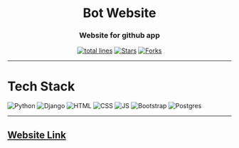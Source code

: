 <h1 align="center">Bot Website </h1>
<h3 align="center">Website for github app</h3>

<div align="center">
<a href="https://github.com/vasu-1/bot-site"><img src="https://sloc.xyz/github/vasu-1/bot-site/" alt="total lines"/></a>
<a href="https://github.com/vasu-1/bot-site"><img src="https://img.shields.io/github/stars/vasu-1/bot-site" alt="Stars"/></a>
<a href="https://github.com/vasu-1/bot-site/network/members"><img src="https://img.shields.io/github/forks/vasu-1/bot-site" alt="Forks"/></a>
</div>

---

# Tech Stack

![Python](https://img.shields.io/badge/Python-FFD43B?style=for-the-badge&logo=python&logoColor=blue)
![Django](https://img.shields.io/badge/django-%23092E20.svg?style=for-the-badge&logo=django&logoColor=white)
![HTML](https://img.shields.io/badge/html5%20-%23E34F26.svg?&style=for-the-badge&logo=html5&logoColor=white)
![CSS](https://img.shields.io/badge/css3%20-%231572B6.svg?&style=for-the-badge&logo=css3&logoColor=white)
![JS](https://img.shields.io/badge/javascript%20-%23323330.svg?&style=for-the-badge&logo=javascript&logoColor=%23F7DF1E)
<img alt="Bootstrap" src="https://img.shields.io/badge/bootstrap-%23563D7C.svg?style=for-the-badge&logo=bootstrap&logoColor=white"/>
![Postgres](https://img.shields.io/badge/postgres-%23316192.svg?style=for-the-badge&logo=postgresql&logoColor=white)

---

## [Website Link](https://rocky-eyrie-99788.herokuapp.com/)
